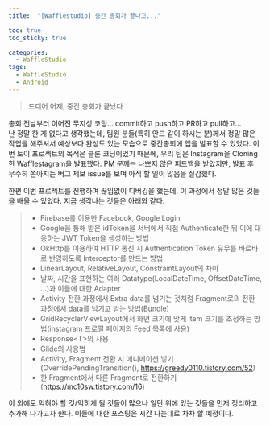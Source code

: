 ```yaml
---
title:  "[Wafflestudio] 중간 총회가 끝나고..."

toc: true
toc_sticky: true

categories:
  - WaffleStudio
tags:
  - WaffleStudio
  - Android
---
```


> 드디어 어제, 중간 총회가 끝났다

총회 전날부터 이어진 무지성 코딩... commit하고 push하고 PR하고 pull하고...  
난 정말 한 게 없다고 생각했는데, 팀원 분들(특히 안드 같이 하시는 분)께서 정말 많은 작업을 해주셔서 예상보다 완성도 있는 모습으로 중간총회에 앱을 발표할 수 있었다. 이번 토이 프로젝트의 목적은 클론 코딩이었기 때문에, 우리 팀은 Instagram을 Cloning한 Wafflestagram을 발표했다. PM 분께는 나쁘지 않은 피드백을 받았지만, 발표 후 무수히 쏟아지는 버그 제보 issue를 보며 아직 할 일이 많음을 실감했다.  

한편 이번 프로젝트를 진행하며 끊임없이 디버깅을 했는데, 이 과정에서 정말 많은 것들을 배울 수 있었다. 지금 생각나는 것들은 아래와 같다.  

>+ Firebase를 이용한 Facebook, Google Login
>+ Google을 통해 받은 idToken을 서버에서 직접 Authenticate한 뒤 이에 대응하는 JWT Token을 생성하는 방법
>+ OkHttp를 이용하여 HTTP 통신 시 Authentication Token 유무를 바로바로 반영하도록 Interceptor를 만드는 방법
>+ LinearLayout, RelativeLayout, ConstraintLayout의 차이
>+ 날짜, 시간을 표현하는 여러 Datatype(LocalDateTime, OffsetDateTime, ...)과 이들에 대한 Adapter
>+ Activity 전환 과정에서 Extra data를 넘기는 것처럼 Fragment로의 전환 과정에서 data를 넘기고 받는 방법(Bundle)
>+ GridRecyclerViewLayout에서 화면 크기에 맞게 item 크기를 조정하는 방법(instagram 프로필 페이지의 Feed 목록에 사용)
>+ Response\<T\>의 사용
>+ Glide의 사용법
>+ Activity, Fragment 전환 시 애니메이션 넣기(OverridePendingTransition(), https://greedy0110.tistory.com/52)
>+ 한 Fragment에서 다른 Fragment로 전환하기 (https://mc10sw.tistory.com/16)

이 외에도 익혀야 할 것/익히게 될 것들이 많으나 일단 위에 있는 것들을 먼저 정리하고 추가해 나가고자 한다. 이들에 대한 포스팅은 시간 나는대로 차차 할 예정이다.  
  
